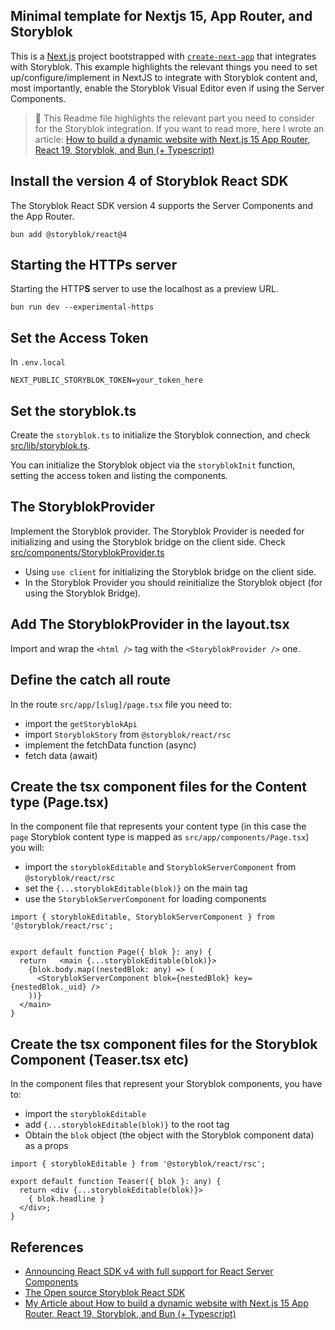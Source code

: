## Minimal template for Nextjs 15, App Router, and Storyblok

This is a [Next.js](https://nextjs.org) project bootstrapped with [`create-next-app`](https://nextjs.org/docs/app/api-reference/cli/create-next-app) that integrates with Storyblok.
This example highlights the relevant things you need to set up/configure/implement in NextJS to integrate with Storyblok content and, most importantly, enable the Storyblok Visual Editor even if using the Server Components.

> 📖 This Readme file highlights the relevant part you need to consider for the Storyblok integration. If you want to read more, here I wrote an article: [How to build a dynamic website with Next.js 15 App Router, React 19, Storyblok, and Bun (+ Typescript)](https://dev.to/robertobutti/how-to-build-a-dynamic-website-with-nextjs-15-app-router-react-19-storyblok-and-bun--2972)

## Install the version 4 of Storyblok React SDK
The Storyblok React SDK version 4 supports the Server Components and the App Router.

```shell
bun add @storyblok/react@4
```

## Starting the HTTPs server

Starting the HTTP**S** server to use the localhost as a preview URL.

```
bun run dev --experimental-https
```

## Set the Access Token

In `.env.local`
```env
NEXT_PUBLIC_STORYBLOK_TOKEN=your_token_here
```

## Set the storyblok.ts
Create the `storyblok.ts` to initialize the Storyblok connection, and check [src/lib/storyblok.ts](src/lib/storyblok.ts).

You can initialize the Storyblok object via the `storyblokInit` function, setting the access token and listing the components.

## The StoryblokProvider
Implement the Storyblok provider. The Storyblok Provider is needed for initializing and using the Storyblok bridge on the client side. Check [src/components/StoryblokProvider.ts](src/components/StoryblokProvider.ts)

- Using `use client` for initializing the Storyblok bridge on the client side.
- In the Storyblok Provider you should reinitialize the Storyblok object (for using the Storyblok Bridge).

## Add The StoryblokProvider in the layout.tsx
Import and wrap the `<html />` tag with the `<StoryblokProvider />` one.

## Define the catch all route

In the route `src/app/[slug]/page.tsx` file you need to:

- import the `getStoryblokApi`
- import `StoryblokStory` from `@storyblok/react/rsc`
- implement the fetchData function (async)
- fetch data (await)

## Create the tsx component files for the Content type (Page.tsx)

In the component file that represents your content type (in this case the `page` Storyblok content type is mapped as `src/app/components/Page.tsx`) you will:

- import the `storyblokEditable` and `StoryblokServerComponent` from `@storyblok/react/rsc`
- set the `{...storyblokEditable(blok)}` on the main tag
- use the `StoryblokServerComponent` for loading components

```tsx
import { storyblokEditable, StoryblokServerComponent } from '@storyblok/react/rsc';


export default function Page({ blok }: any) {
  return   <main {...storyblokEditable(blok)}>
    {blok.body.map((nestedBlok: any) => (
      <StoryblokServerComponent blok={nestedBlok} key={nestedBlok._uid} />
    ))}
  </main>
}

```

## Create the tsx component files for the Storyblok Component (Teaser.tsx etc)

In the component files that represent your Storyblok components, you have to:

- import the `storyblokEditable`
- add `{...storyblokEditable(blok)}` to the root tag
- Obtain the `blok` object (the object with the Storyblok component data) as a props

```tsx
import { storyblokEditable } from '@storyblok/react/rsc';

export default function Teaser({ blok }: any) {
  return <div {...storyblokEditable(blok)}>
    { blok.headline }
  </div>;
}
```

## References

- [Announcing React SDK v4 with full support for React Server Components](https://www.storyblok.com/mp/announcing-react-sdk-v4-with-full-support-for-react-server-components)
- [The Open source Storyblok React SDK](https://github.com/storyblok/storyblok-react)
- [My Article about How to build a dynamic website with Next.js 15 App Router, React 19, Storyblok, and Bun (+ Typescript)](https://dev.to/robertobutti/how-to-build-a-dynamic-website-with-nextjs-15-app-router-react-19-storyblok-and-bun--2972)
